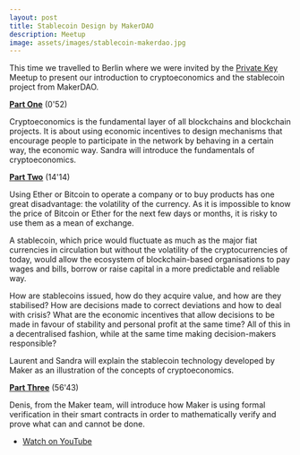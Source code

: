 ```yaml
---
layout: post
title: Stablecoin Design by MakerDAO
description: Meetup
image: assets/images/stablecoin-makerdao.jpg
---
```


This time we travelled to Berlin where we were invited by the [Private Key](https://www.meetup.com/de-DE/privatekey/) Meetup to present our introduction to cryptoeconomics and the stablecoin project from MakerDAO.

<b>[Part One](https://goo.gl/XfV8Qg)</b> (0'52)

Cryptoeconomics is the fundamental layer of all blockchains and blockchain projects. It is about using economic incentives to design mechanisms that encourage people to participate in the network by behaving in a certain way, the economic way. Sandra will introduce the fundamentals of cryptoeconomics.

<b>[Part Two](https://goo.gl/oLYzMv)</b> (14'14)

Using Ether or Bitcoin to operate a company or to buy products has one great disadvantage: the volatility of the currency. As it is impossible to know the price of Bitcoin or Ether for the next few days or months, it is risky to use them as a mean of exchange.

A stablecoin, which price would fluctuate as much as the major fiat currencies in circulation but without the volatility of the cryptocurrencies of today, would allow the ecosystem of blockchain-based organisations to pay wages and bills, borrow or raise capital in a more predictable and reliable way.

How are stablecoins issued, how do they acquire value, and how are they stabilised? How are decisions made to correct deviations and how to deal with crisis? What are the economic incentives that allow decisions to be made in favour of stability and personal profit at the same time? All of this in a decentralised fashion, while at the same time making decision-makers responsible?

Laurent and Sandra will explain the stablecoin technology developed by Maker as an illustration of the concepts of cryptoeconomics.

<b>[Part Three](https://goo.gl/9MF8Ey)</b> (56'43)

Denis, from the Maker team, will introduce how Maker is using formal verification in their smart contracts in order to mathematically verify and prove what can and cannot be done.

<ul class="actions vertical">
  <li><a href="https://youtu.be/49S2_FJtJko" class="button fit icon fa-youtube">Watch on YouTube</a></li>
</ul>
